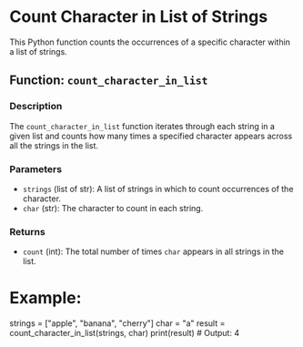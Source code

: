 # Count Character in List of Strings

This Python function counts the occurrences of a specific character within a list of strings.

## Function: `count_character_in_list`

### Description
The `count_character_in_list` function iterates through each string in a given list and counts how many times a specified character appears across all the strings in the list.

### Parameters
- `strings` (list of str): A list of strings in which to count occurrences of the character.
- `char` (str): The character to count in each string.

### Returns
- `count` (int): The total number of times `char` appears in all strings in the list.

# Example:
strings = ["apple", "banana", "cherry"]
char = "a"
result = count_character_in_list(strings, char)
print(result)  # Output: 4

